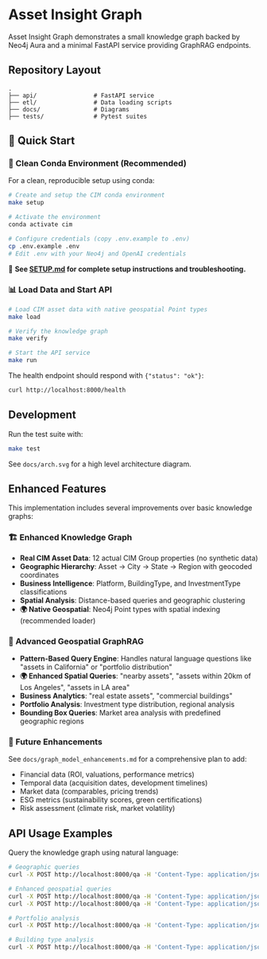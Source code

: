 # Asset Insight Graph

Asset Insight Graph demonstrates a small knowledge graph backed by Neo4j Aura and a minimal FastAPI service providing GraphRAG endpoints.

## Repository Layout

```text
.
├── api/                # FastAPI service
├── etl/                # Data loading scripts
├── docs/               # Diagrams
├── tests/              # Pytest suites
```


## 🚀 Quick Start

### 🐍 Clean Conda Environment (Recommended)

For a clean, reproducible setup using conda:

```bash
# Create and setup the CIM conda environment
make setup

# Activate the environment  
conda activate cim

# Configure credentials (copy .env.example to .env)
cp .env.example .env
# Edit .env with your Neo4j and OpenAI credentials
```

📖 **See [SETUP.md](SETUP.md) for complete setup instructions and troubleshooting.**

### 📊 Load Data and Start API

```bash
# Load CIM asset data with native geospatial Point types
make load

# Verify the knowledge graph
make verify

# Start the API service
make run
```

The health endpoint should respond with `{"status": "ok"}`:

```bash
curl http://localhost:8000/health
```

## Development

Run the test suite with:

```bash
make test
```

See `docs/arch.svg` for a high level architecture diagram.

## Enhanced Features

This implementation includes several improvements over basic knowledge graphs:

### 🏗️ Enhanced Knowledge Graph
- **Real CIM Asset Data**: 12 actual CIM Group properties (no synthetic data)
- **Geographic Hierarchy**: Asset → City → State → Region with geocoded coordinates
- **Business Intelligence**: Platform, BuildingType, and InvestmentType classifications
- **Spatial Analysis**: Distance-based queries and geographic clustering
- **🌍 Native Geospatial**: Neo4j Point types with spatial indexing (recommended loader)

### 🤖 Advanced Geospatial GraphRAG
- **Pattern-Based Query Engine**: Handles natural language questions like "assets in California" or "portfolio distribution"
- **🌍 Enhanced Spatial Queries**: "nearby assets", "assets within 20km of Los Angeles", "assets in LA area"
- **Business Analytics**: "real estate assets", "commercial buildings"
- **Portfolio Analysis**: Investment type distribution, regional analysis
- **Bounding Box Queries**: Market area analysis with predefined geographic regions

### 🚀 Future Enhancements
See `docs/graph_model_enhancements.md` for a comprehensive plan to add:
- Financial data (ROI, valuations, performance metrics)
- Temporal data (acquisition dates, development timelines)
- Market data (comparables, pricing trends)
- ESG metrics (sustainability scores, green certifications)
- Risk assessment (climate risk, market volatility)

## API Usage Examples

Query the knowledge graph using natural language:

```bash
# Geographic queries
curl -X POST http://localhost:8000/qa -H 'Content-Type: application/json' -d '{"question": "assets in California"}'

# Enhanced geospatial queries
curl -X POST http://localhost:8000/qa -H 'Content-Type: application/json' -d '{"question": "assets within 20km of Los Angeles"}'
curl -X POST http://localhost:8000/qa -H 'Content-Type: application/json' -d '{"question": "assets in LA area"}'

# Portfolio analysis  
curl -X POST http://localhost:8000/qa -H 'Content-Type: application/json' -d '{"question": "portfolio distribution"}'

# Building type analysis
curl -X POST http://localhost:8000/qa -H 'Content-Type: application/json' -d '{"question": "commercial buildings"}'
```
